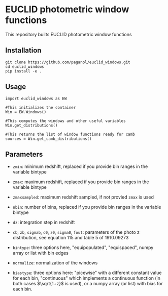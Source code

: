 # EUCLID photometric window functions 

This repository builts EUCLID photometric window functions

## Installation

```
git clone https://github.com/paganol/euclid_windows.git 
cd euclid_windows
pip install -e .
```

## Usage
```
import euclid_windows as EW

#This initializes the container 
Win = EW.Windows()

#This computes the windows and other useful variables
Win.get_distributions()

#This returns the list of window functions ready for camb
sources = Win.get_camb_distributions()
```

## Parameters

- ``zmin``: minimum redshift, replaced if you provide bin ranges in the variable bintype

- ``zmax``: maximum redshift, replaced if you provide bin ranges in the variable bintype

- ``zmaxsampled``: maximum redshift sampled, if not provied ``zmax`` is used 

- ``nbin``: number of bins, replaced if you provide bin ranges in the variable bintype

- ``dz``: integration step in redshift

- ``cb``, ``zb``, ``sigmab``, ``c0``, ``z0``, ``sigma0``, ``fout``: parameters of the 
    photo z distribution, see equation 115 and table 5 of 1910.09273

- ``bintype``: three options here, "equipopulated", "equispaced", numpy array or list with 
bin edges 

- ``normalize``: normalization of the windows

- ``biastype``: three options here: "picewise" with a different constant value for each bin,
"continuous" which implements a continuous function (in both cases $\sqrt{1+z}$ is used), or
a numpy array (or list) with bias for each bin.
 
